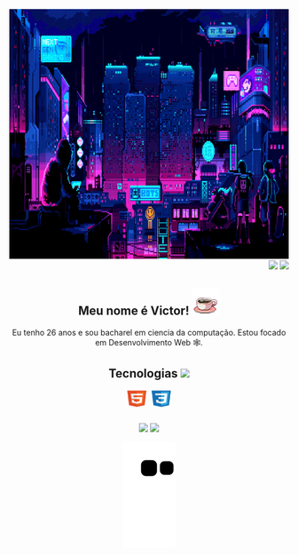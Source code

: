<img src="https://github.com/Victorhap/Victorhap/blob/main/images/bg3.gif" height="450" width="100%" />

<div align="right"> 
  <a href = "mailto:victorbq18@gmail.com"><img src="https://img.shields.io/badge/-Gmail-%23333?style=for-the-badge&logo=gmail&logoColor=white" target="_blank"></a>
  <a href="https://www.linkedin.com/in/victor-hebert-149549189/" target="_blank"><img src="https://img.shields.io/badge/-LinkedIn-%230077B5?style=for-the-badge&logo=linkedin&logoColor=white" target="_blank"></a> 
  
</div>

<h2 align="center">Meu nome é Victor! <img src="https://github.com/Victorhap/Victorhap/blob/main/images/coffe.gif" width="50"></h2>

<p align="center">
  Eu tenho 26 anos e sou bacharel em ciencia da computação. Estou focado em Desenvolvimento Web 🕸️.
</p>
<h2 align="center">Tecnologias <img src="https://github.com/Victorhap/Victorhap/blob/main/images/laptop2.gif" width="60"></h2>
<div style="display: inline_block" align="center">
  <img align="center" alt="HTML" height="30" width="40" src="https://raw.githubusercontent.com/devicons/devicon/master/icons/html5/html5-original.svg">
  <img align="center" alt="CSS" height="30" width="40" src="https://raw.githubusercontent.com/devicons/devicon/master/icons/css3/css3-original.svg">
</div>

##

<div align="center">
    <img height="160em" src="https://github-readme-stats.vercel.app/api?username=Victorhap&show_icons=true&theme=tokyonight&include_all_commits=true&count_private=true"/>
    <img height="160em" src="https://github-readme-stats.vercel.app/api/top-langs/?username=Victorhap&layout=compact&langs_count=7&theme=tokyonight"/>
  
   ![Snake animation](https://github.com/rafaballerini/rafaballerini/blob/output/github-contribution-grid-snake.svg)
</div>
  
  ##
 


